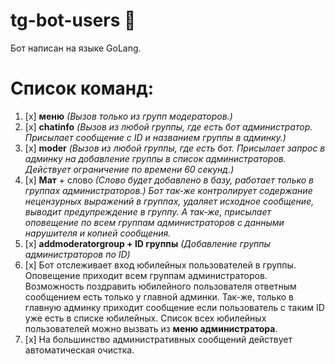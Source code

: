 # tg-bot-users 🤖

Бот написан на языке GoLang.

# Список команд:

1. [x] **меню** _(Вызов только из групп модераторов.)_
2. [x] **chatinfo** _(Вызов из любой группы, где есть бот администратор. Присылает сообщение с ID и названием группы в админку.)_
3. [x] **moder** _(Вызов из любой группы, где есть бот. Присылает запрос в админку на добавление группы в список
   администраторов. Действует ограничение по времени 60 секунд.)_
4. [x] **Мат** + слово _(Слово будет добавлено в базу, работает только в группах администраторов.) Бот так-же контролирует содержание нецензурных выражений
   в группах, удаляет исходное сообщение, выводит предупреждение в группу. А так-же, присылает оповещение по
   всем группам администраторов с данными нарушителя и копией сообщения._
5. [x] **addmoderatorgroup + ID группы** _(Добавление группы администраторов по ID)_
6. [x] Бот отслеживает вход юбилейных пользователей в группы. Оповещение приходит всем группам администраторов.
   Возможность поздравить юбилейного пользователя ответным сообщением есть только у главной админки.
   Так-же, только в главную админку приходит сообщение если пользователь с таким ID уже есть в списке юбилейных.
   Список всех юбилейных пользователей можно вызвать из **меню администратора**.
7. [x] На большинство административных сообщений действует автоматическая очистка.
